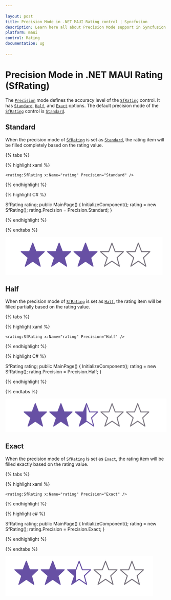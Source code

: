 ```yaml
---

layout: post
title: Precision Mode in .NET MAUI Rating control | Syncfusion
description: Learn here all about Precision Mode support in Syncfusion .NET MAUI Rating (SfRating) control and more.
platform: maui
control: Rating
documentation: ug

---
```


# Precision Mode in .NET MAUI Rating (SfRating)

The [`Precision`](https://help.syncfusion.com/cr/maui/Syncfusion.Maui.Inputs.Precision.html) mode defines the accuracy level of the [`SfRating`](https://help.syncfusion.com/cr/maui/Syncfusion.Maui.Inputs.SfRating.html) control. It has [`Standard`](https://help.syncfusion.com/cr/maui/Syncfusion.Maui.Inputs.Precision.html#Syncfusion_Maui_Inputs_Precision_Standard), [`Half`](https://help.syncfusion.com/cr/maui/Syncfusion.Maui.Inputs.Precision.html#Syncfusion_Maui_Inputs_Precision_Half), and [`Exact`](https://help.syncfusion.com/cr/maui/Syncfusion.Maui.Inputs.Precision.html#Syncfusion_Maui_Inputs_Precision_Exact) options. The default precision mode of the [`SfRating`](https://help.syncfusion.com/cr/maui/Syncfusion.Maui.Inputs.SfRating.html) control is [`Standard`](https://help.syncfusion.com/cr/maui/Syncfusion.Maui.Inputs.Precision.html#Syncfusion_Maui_Inputs_Precision_Standard).

## Standard

When the precision mode of [`SfRating`](https://help.syncfusion.com/cr/maui/Syncfusion.Maui.Inputs.SfRating.html) is set as [`Standard`](https://help.syncfusion.com/cr/maui/Syncfusion.Maui.Inputs.Precision.html#Syncfusion_Maui_Inputs_Precision_Standard), the rating item will be filled completely based on the rating value.

{% tabs %}

{% highlight xaml %}

	<rating:SfRating x:Name="rating" Precision="Standard" />
	
{% endhighlight %}

{% highlight C# %}

SfRating rating;
public MainPage()
{
    InitializeComponent();
    rating = new SfRating();
    rating.Precision = Precision.Standard;
}

{% endhighlight %} 

{% endtabs %}

![SfRating standard precision mode](images/standard.png)

## Half

When the precision mode of [`SfRating`](https://help.syncfusion.com/cr/maui/Syncfusion.Maui.Inputs.SfRating.html) is set as [`Half`](https://help.syncfusion.com/cr/maui/Syncfusion.Maui.Inputs.Precision.html#Syncfusion_Maui_Inputs_Precision_Half), the rating item will be filled partially based on the rating value.

{% tabs %}

{% highlight xaml %}

	<rating:SfRating x:Name="rating" Precision="Half" />
	
{% endhighlight %}

{% highlight C# %}

SfRating rating;
public MainPage()
{
    InitializeComponent();
    rating = new SfRating();
    rating.Precision = Precision.Half;
}

{% endhighlight %} 

{% endtabs %}

![SfRating half precision mode](images/half.png) 

## Exact

When the precision mode of [`SfRating`](https://help.syncfusion.com/cr/maui/Syncfusion.Maui.Inputs.SfRating.html) is set as [`Exact`](https://help.syncfusion.com/cr/maui/Syncfusion.Maui.Inputs.Precision.html#Syncfusion_Maui_Inputs_Precision_Exact), the rating item will be filled exactly based on the rating value.

{% tabs %}

{% highlight xaml %}

	<rating:SfRating x:Name="rating" Precision="Exact" />
	
{% endhighlight %}

{% highlight c# %}

SfRating rating;
public MainPage()
{
    InitializeComponent();
    rating = new SfRating();
    rating.Precision = Precision.Exact;
}

{% endhighlight %} 

{% endtabs %}

![SfRating exact precision mode](images/exact.png) 

